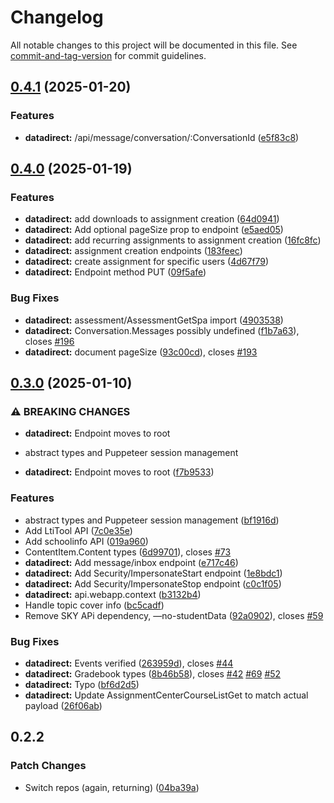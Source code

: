 # Changelog

All notable changes to this project will be documented in this file. See [commit-and-tag-version](https://github.com/absolute-version/commit-and-tag-version) for commit guidelines.

## [0.4.1](https://github.com/battis/myschoolapp-reporting/compare/datadirect/0.4.0...datadirect/0.4.1) (2025-01-20)


### Features

* **datadirect:** /api/message/conversation/:ConversationId ([e5f83c8](https://github.com/battis/myschoolapp-reporting/commit/e5f83c8c29edde768e209414cde234917096c849))

## [0.4.0](https://github.com/battis/myschoolapp-reporting/compare/datadirect/0.3.0...datadirect/0.4.0) (2025-01-19)

### Features

- **datadirect:** add downloads to assignment creation ([64d0941](https://github.com/battis/myschoolapp-reporting/commit/64d09413769e9b86b1a2121dbe401aedfcb515db))
- **datadirect:** Add optional pageSize prop to endpoint ([e5aed05](https://github.com/battis/myschoolapp-reporting/commit/e5aed051f06f5d68da483888324cf968d7fb3816))
- **datadirect:** add recurring assignments to assignment creation ([16fc8fc](https://github.com/battis/myschoolapp-reporting/commit/16fc8fc03432261c8fe274c1f2a8f8fc88b46a5a))
- **datadirect:** assignment creation endpoints ([183feec](https://github.com/battis/myschoolapp-reporting/commit/183feecd4fcce1e6acb3a44f24553aed5bff1739))
- **datadirect:** create assignment for specific users ([4d67f79](https://github.com/battis/myschoolapp-reporting/commit/4d67f79eda680c3e8fd5234d61889c5e8fe87c29))
- **datadirect:** Endpoint method PUT ([09f5afe](https://github.com/battis/myschoolapp-reporting/commit/09f5afe8e67f78a12163dac8b96b29a1257854c2))

### Bug Fixes

- **datadirect:** assessment/AssessmentGetSpa import ([4903538](https://github.com/battis/myschoolapp-reporting/commit/490353851936aade7bbc1ee8647ad4d5e245f131))
- **datadirect:** Conversation.Messages possibly undefined ([f1b7a63](https://github.com/battis/myschoolapp-reporting/commit/f1b7a635305f39a1e6a8c67223bccf8e6260594f)), closes [#196](https://github.com/battis/myschoolapp-reporting/issues/196)
- **datadirect:** document pageSize ([93c00cd](https://github.com/battis/myschoolapp-reporting/commit/93c00cd6f30f20836cb3b8d4285ac51ea21bb49d)), closes [#193](https://github.com/battis/myschoolapp-reporting/issues/193)

## [0.3.0](https://github.com/battis/myschoolapp-reporting/compare/datadirect/0.2.2...datadirect/0.3.0) (2025-01-10)

### ⚠ BREAKING CHANGES

- **datadirect:** Endpoint moves to root
- abstract types and Puppeteer session management

- **datadirect:** Endpoint moves to root ([f7b9533](https://github.com/battis/myschoolapp-reporting/commit/f7b9533df65a3f47150d82b7f32a465e1bb50d7a))

### Features

- abstract types and Puppeteer session management ([bf1916d](https://github.com/battis/myschoolapp-reporting/commit/bf1916d2b6f8460d430e3caf0341f2810240ae23))
- Add LtiTool API ([7c0e35e](https://github.com/battis/myschoolapp-reporting/commit/7c0e35e1254805098117a531ebc035fad243304d))
- Add schoolinfo API ([019a960](https://github.com/battis/myschoolapp-reporting/commit/019a960848300f66afbf69fb2a6e18c31b65cfb4))
- ContentItem.Content types ([6d99701](https://github.com/battis/myschoolapp-reporting/commit/6d99701dbe30cb93d0a481c3da3f19e1b7b7383f)), closes [#73](https://github.com/battis/myschoolapp-reporting/issues/73)
- **datadirect:** Add message/inbox endpoint ([e717c46](https://github.com/battis/myschoolapp-reporting/commit/e717c468a2c0de72b7bfc3ef708edbd43b213bdf))
- **datadirect:** Add Security/ImpersonateStart endpoint ([1e8bdc1](https://github.com/battis/myschoolapp-reporting/commit/1e8bdc1437f1ca2d569ece0a2f8592612fc4a2f1))
- **datadirect:** Add Security/ImpersonateStop endpoint ([c0c1f05](https://github.com/battis/myschoolapp-reporting/commit/c0c1f05474d6ffb98eeeea33b23a0807cd167313))
- **datadirect:** api.webapp.context ([b3132b4](https://github.com/battis/myschoolapp-reporting/commit/b3132b4c834c930d1e1843b6c0bf13a259c96296))
- Handle topic cover info ([bc5cadf](https://github.com/battis/myschoolapp-reporting/commit/bc5cadffe6b07fbb1e3142f4295b5bd7297fcdf0))
- Remove SKY APi dependency, —no-studentData ([92a0902](https://github.com/battis/myschoolapp-reporting/commit/92a0902fd038bfcef5563b6b238c69728ba32b45)), closes [#59](https://github.com/battis/myschoolapp-reporting/issues/59)

### Bug Fixes

- **datadirect:** Events verified ([263959d](https://github.com/battis/myschoolapp-reporting/commit/263959d595877c2e57439d525696e325af813ea4)), closes [#44](https://github.com/battis/myschoolapp-reporting/issues/44)
- **datadirect:** Gradebook types ([8b46b58](https://github.com/battis/myschoolapp-reporting/commit/8b46b58a34d8d8de853aeb4d886f5d581ddc6c1e)), closes [#42](https://github.com/battis/myschoolapp-reporting/issues/42) [#69](https://github.com/battis/myschoolapp-reporting/issues/69) [#52](https://github.com/battis/myschoolapp-reporting/issues/52)
- **datadirect:** Typo ([bf6d2d5](https://github.com/battis/myschoolapp-reporting/commit/bf6d2d578ea31cf9d8a76244e8c2eddb2e915879))
- **datadirect:** Update AssignmentCenterCourseListGet to match actual payload ([26f06ab](https://github.com/battis/myschoolapp-reporting/commit/26f06abac9f3fb38a4a26d7e83e83d586349dcc2))

## 0.2.2

### Patch Changes

- Switch repos (again, returning) ([04ba39a](https://github.com/battis/myschoolapp-reporting/commit/04ba39a1b9dedbbf4866381c359f9a266212a6f6))
